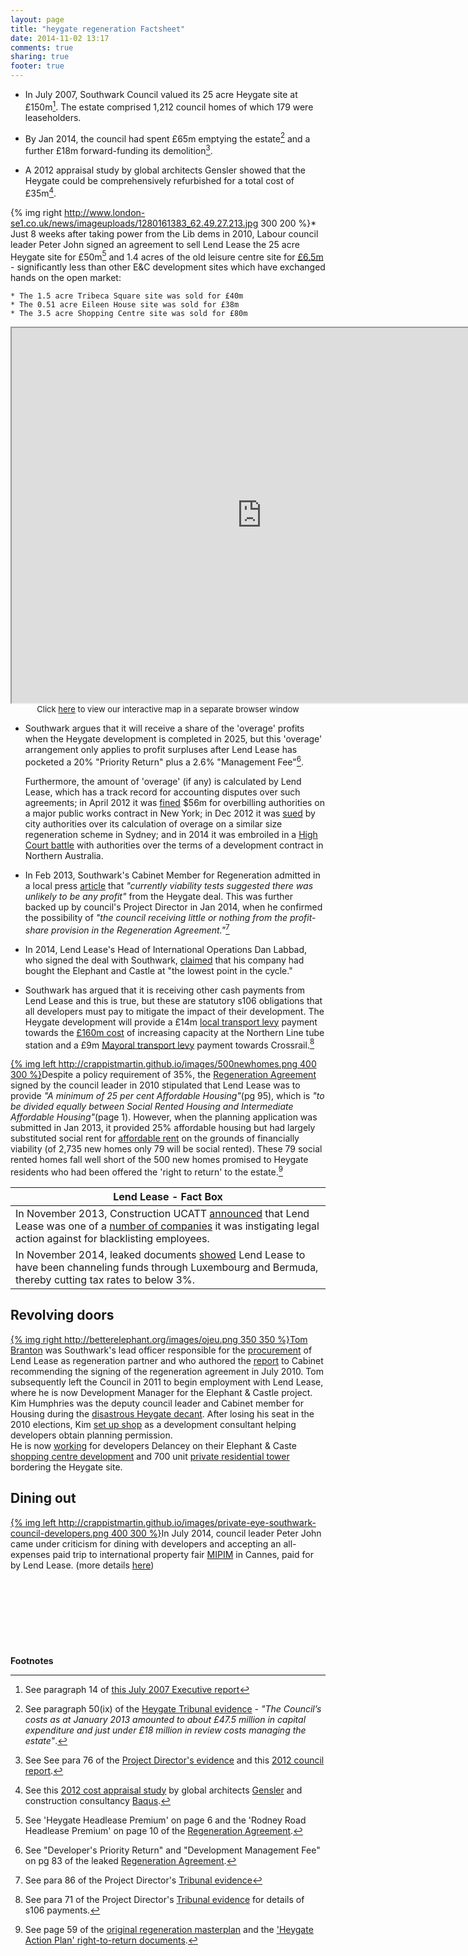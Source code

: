 ```yaml
---
layout: page
title: "heygate regeneration Factsheet"
date: 2014-11-02 13:17
comments: true
sharing: true
footer: true
---
```

* In July 2007, Southwark Council valued its 25 acre Heygate site at £150m[^1]. The estate comprised 1,212 council homes of which 179 were leaseholders.

* By Jan 2014, the council had spent £65m emptying the estate[^2] and a further £18m forward-funding its demolition[^3]. 

* A 2012 appraisal study by global architects Gensler showed that the Heygate could be comprehensively refurbished for a total cost of £35m[^4].

{% img right http://www.london-se1.co.uk/news/imageuploads/1280161383_62.49.27.213.jpg 300 200 %}* Just 8 weeks after taking power from the Lib dems in 2010, Labour council leader Peter John signed an agreement to sell Lend Lease the 25 acre Heygate site for £50m[^5] and 1.4 acres of the old leisure centre site for [£6.5m](http://35percent.org/blog/2014/01/11/flogging-the-elephant/) - significantly less than other E&C development sites which have exchanged hands on the open market:

    * The 1.5 acre Tribeca Square site was sold for £40m
    * The 0.51 acre Eileen House site was sold for £38m
    * The 3.5 acre Shopping Centre site was sold for £80m

<center>
<iframe src="http://35percent.org/map.html" width="800" height="600"></iframe>
</br><font size="2">Click <a href="http://35percent.org/map.html">here</a> to view our interactive map in a separate browser window</font>
</center>

* Southwark argues that it will receive a share of the 'overage' profits when the Heygate development is completed in 2025, but this 'overage' arrangement only applies to profit surpluses after Lend Lease has pocketed a 20% "Priority Return" plus a 2.6% "Management Fee"[^6].

    Furthermore, the amount of 'overage' (if any) is calculated by Lend Lease, which has a track record for accounting disputes over such agreements; in April 2012 it was [fined](http://www.nytimes.com/2012/04/25/nyregion/lend-lease-expected-to-admit-to-fraud-scheme.html) $56m for overbilling authorities on a major public works contract in New York; in Dec 2012 it was [sued](http://www.smh.com.au/nsw/valuation-dispute-poses-threat-to-1b-return-from-barangaroo-20121206-2ay9e.html) by city authorities over its calculation of overage on a similar size regeneration scheme in Sydney; and in 2014 it was embroiled in a [High Court battle](http://www.pitcher.com.au/news/lend-lease-decision-impact-property-development-arrangements) with authorities over the terms of a development contract in Northern Australia.

* In Feb 2013, Southwark's Cabinet Member for Regeneration admitted in a local press [article](http://heygate.github.io/img/SNDocumentBlunder7Feb2013.pdf) that _"currently viability tests suggested there was unlikely to be any profit"_ from the Heygate deal. This was further backed up by council's Project Director in Jan 2014, when he confirmed the possibility of _"the council receiving little or nothing from the profit-share provision in the Regeneration Agreement."_[^7]

* In 2014, Lend Lease's Head of International Operations Dan Labbad, who signed the deal with Southwark, [claimed](http://www.theaustralian.com.au/business/property/lend-leases-international-head-keeps-focus-on-growth-abroad/story-fnko7zi0-1227151774437?nk=08e105b4d18a57454f6a04527dac8fdf) that his company had bought the Elephant and Castle at "the lowest point in the cycle."

* Southwark has argued that it is receiving other cash payments from Lend Lease and this is true, but these are statutory s106 obligations that all developers must pay to mitigate the impact of their development. The Heygate development will provide a £14m [local transport levy](http://www.planningportal.gov.uk/general/news/stories/2011/nov11/171111/171111_3) payment towards the [£160m cost](http://www.london-se1.co.uk/news/view/5293) of increasing capacity at the Northern Line tube station and a £9m [Mayoral transport levy](https://www.london.gov.uk/priorities/planning/mayoral-community-infrastructure-levy) payment towards Crossrail.[^8]

[{% img left http://crappistmartin.github.io/images/500newhomes.png 400 300 %}](http://crappistmartin.github.io/images/500newhomes.png)Despite a policy requirement of 35%, the [Regeneration Agreement](http://southwarknotes.files.wordpress.com/2013/02/ra.pdf) signed by the council leader in 2010 stipulated that Lend Lease was to provide _"A minimum of 25 per cent Affordable Housing"_(pg 95), which is _"to be divided equally between Social Rented Housing and Intermediate Affordable Housing"_(page 1). However, when the planning application was submitted in Jan 2013, it provided 25% affordable housing but had largely substituted social rent for [affordable rent](http://www.theguardian.com/housing-network/2014/feb/03/affordable-housing-meaning-rent-social-housing) on the grounds of financially viability (of 2,735 new homes only 79 will be social rented). These 79 social rented homes fall well short of the 500 new homes promised to Heygate residents who had been offered the 'right to return' to the estate.[^9]

| Lend Lease - Fact Box |
|---|
| In November 2013, Construction UCATT [announced](http://www.theguardian.com/politics/2013/nov/20/union-to-sue-construction-firms-blacklisting-allegations) that Lend Lease was one of a [number of companies](http://www.ucatt.org.uk/blacklisting) it was instigating legal action against for blacklisting employees.  |
| In November 2014, leaked documents [showed](http://www.theguardian.com/business/2014/nov/06/luxembourg-tax-files-the-australian-companies-engaged-in-tax-avoidance) Lend Lease to have been channeling funds through Luxembourg and Bermuda, thereby cutting tax rates to below 3%.  |

## Revolving doors
[{% img right http://betterelephant.org/images/ojeu.png 350 350 %}](http://euroalert.net/en/contracts.aspx?idl=875833)[Tom Branton](http://www.linkedin.com/pub/tom-branton/26/132/b83) was Southwark's lead officer responsible for the [procurement](http://euroalert.net/en/contracts.aspx?idl=875833) of Lend Lease as regeneration partner and who authored the [report](http://moderngov.southwarksites.com/Published/C00000308/M00003633/AI00011300/$ElephantandCastleRegenerationAgreementandDisposalofAssociatedLandReport.docA.ps.pdf) to Cabinet recommending the signing of the regeneration agreement in July 2010. Tom subsequently left the Council in 2011 to begin employment with Lend Lease, where he is now Development Manager for the Elephant & Castle project.  
Kim Humphries was the deputy council leader and Cabinet member for Housing during the [disastrous Heygate decant](http://youtu.be/E9-cfAdGiFA). After losing his seat in the 2010 elections, Kim [set up shop](http://carvil-ventures.co.uk/) as a development consultant helping developers obtain planning permission.  
He is now [working](http://35percent.org/blog/2013/12/07/kim-humphreys-exit-stage-left/) for developers Delancey on their Elephant & Caste [shopping centre development](http://southwarknotes.wordpress.com/tag/kim-humphreys/) and 700 unit [private residential tower](http://www.delancey.com/elephant-&-castle-redevelopment.html) bordering the Heygate site.
</br>


## Dining out
[{% img left http://crappistmartin.github.io/images/private-eye-southwark-council-developers.png 400 300 %}](http://crappistmartin.github.io/images/private-eye-southwark-council-developers.png)In July 2014, council leader Peter John came under criticism for dining with developers and accepting an all-expenses paid trip to international property fair [MIPIM](http://www.theguardian.com/commentisfree/2014/oct/14/yacht-cannes-selling-homes-local-government-officials-mipim) in Cannes, paid for by Lend Lease. (more details [here](http://embed.verite.co/timeline/?source=0Aprl6XcACewydEhRaWFOLVBfUjBSVW1HUGVZNEhGeFE&font=Bevan-PotanoSans&maptype=toner&lang=en&hash_bookmark=true&start_zoom_adjust=2&height=650#33))
</br>
</br>
</br>
</br>
</br>
</br>
</br>
</br>
</br>
__Footnotes__
[^1]: See paragraph 14 of [this July 2007 Executive report](http://moderngov.southwark.gov.uk/Data/Overview%20&%20Scrutiny%20Committee/20070709/Agenda/Cover%20report.pdf)  
[^2]: See paragraph 50(ix) of the [Heygate Tribunal evidence](https://www.dropbox.com/s/rnblpa0ajaxk8em/LON_LIB1-%239487917-v1-Lend_Lease_EA_2013_0162_Response_to_LBS_Grounds_of_....pdf) - _"The Council’s costs as at January 2013 amounted to about £47.5 million in capital expenditure and just under £18 million in review costs managing the estate"_.  
[^3]: See See para 76 of the [Project Director's evidence](https://www.dropbox.com/s/o5cnv7qtjcvdnpf/Southwark-Jon%20Abbott.pdf) and this [2012 council report](http://moderngov.southwark.gov.uk/documents/s30387/120709%20Heygate%20Estate%20Demolition%20Business%20Case%20signed%20report.pdf).  
[^4]: See this [2012 cost appraisal study](http://heygateestate.files.wordpress.com/2012/12/genslerheygate.pdf) by global architects [Gensler](http://gensler.com) and construction consultancy [Baqus](http://baqus.co.uk). 
[^5]: See 'Heygate Headlease Premium' on page 6 and the 'Rodney Road Headlease Premium' on page 10 of the [Regeneration Agreement](http://southwarknotes.files.wordpress.com/2013/02/ra.pdf).
[^6]: See "Developer's Priority Return" and "Development Management Fee" on pg 83 of the leaked [Regeneration Agreement](http://southwarknotes.files.wordpress.com/2013/02/ra.pdf).
[^7]: See para 86 of the Project Director's [Tribunal evidence](https://www.dropbox.com/s/o5cnv7qtjcvdnpf/Southwark-Jon%20Abbott.pdf)
[^8]: See para 71 of the Project Director's [Tribunal evidence](https://www.dropbox.com/s/o5cnv7qtjcvdnpf/Southwark-Jon%20Abbott.pdf) for details of s106 payments.
[^9]: See page 59 of the [original regeneration masterplan](https://www.scribd.com/doc/198503633/EandC-RegenMk1SLRplans) and the ['Heygate Action Plan' right-to-return documents](http://embed.verite.co/timeline/?source=0Aprl6XcACewydEhRaWFOLVBfUjBSVW1HUGVZNEhGeFE&font=Bevan-PotanoSans&maptype=toner&lang=en&hash_bookmark=true&start_zoom_adjust=2&height=650#19).

